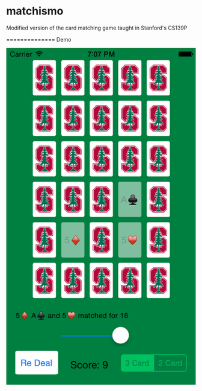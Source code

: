 # matchismo

Modified version of the card matching game taught in Stanford's CS139P

==============
Demo

![alt tag](https://github.com/monikkinom/matchismo/blob/master/demo.png?raw=true)
